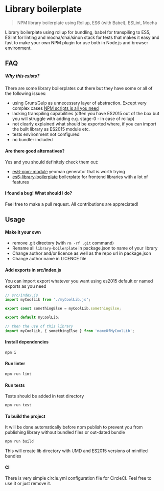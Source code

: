 # Library boilerplate
> NPM library boilerplate using Rollup, ES6 (with Babel), ESLint, Mocha

Library boilerplate using rollup for bundling, babel for transpiling to ES5, ESlint for linting and mocha/chai/sinon stack for tests that makes it easy and fast to make your own NPM plugin for use both in Node.js and browser environment.

## FAQ
##### Why this exists?
There are some library boilerplates out there but they have some or all of the following issues:
 * using Grunt/Gulp as unnecessary layer of abstraction. Except very complex cases [NPM scripts is all you need](https://www.keithcirkel.co.uk/why-we-should-stop-using-grunt/)
 * lacking transpiling capabilities (often you have ES2015 out of the box but you will struggle with adding e.g. stage-0 - in case of rollup)
 * not clearly explained what should be exported where, if you can import the built library as ES2015 module etc.
 * tests environment not configured
 * no bundler included

#### Are there good alternatives? 
Yes and you should definitely check them out:
* [es6-npm-module](https://github.com/ghaiklor/generator-es6-npm-module) yeoman generator that is worth trying
* [es6-library-boilerplate](https://github.com/CurtisHumphrey/es6-library-boilerplate) boilerplate for frontend libraries with a lot of features

#### I found a bug! What should I do?
Feel free to make a pull request. All contributions are appreciated! 

## Usage

#### Make it your own
* remove .git directory (with `rm -rf .git` command)
* Rename all `library-boilerplate` in package.json to name of your library
* Change author and/or licence as well as the repo url in package.json
* Change author name in LICENCE file

#### Add exports in src/index.js
You can import export whatever you want using es2015 default or named exports as you need
```javascript
// src/index.js
import myCoolLib from './myCoolLib.js';

export const somethingElse = myCoolLib.somethingElse; 

export default myCoolLib;

// then the use of this library
import myCoolLib, { somethingElse } from 'nameOfMyCoolLib';
```

#### Install dependencies
```bash
npm i
```

#### Run linter

```bash
npm run lint
```

#### Run tests
Tests should be added in test directory
```bash
npm run test
```

#### To build the project
It will be done automatically before npm publish to prevent you from publishing library without bundled files or out-dated bundle
```bash
npm run build
```
This will create lib directory with UMD and ES2015 versions of minified bundles

#### CI
There is very simple circle.yml configuration file for CircleCI. Feel free to use it or just remove it.